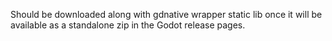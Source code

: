 Should be downloaded along with gdnative wrapper static lib once
it will be available as a standalone zip in the Godot release
pages.
